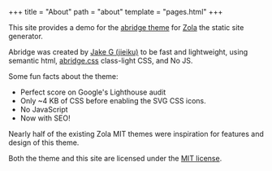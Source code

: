 +++
title = "About"
path = "about"
template = "pages.html"
+++

This site provides a demo for the [abridge theme](https://github.com/Jieiku/abridge) for [Zola](https://www.getzola.org/) the static site generator.

Abridge was created by [Jake G (jieiku)](https://github.com/Jieiku) to be fast and lightweight, using semantic html, [abridge.css](https://github.com/Jieiku/abridge-css) class-light CSS, and No JS.

Some fun facts about the theme:

* Perfect score on Google's Lighthouse audit
* Only ~4 KB of CSS before enabling the SVG CSS icons.
* No JavaScript
* Now with SEO!

Nearly half of the existing Zola MIT themes were inspiration for features and design of this theme.

Both the theme and this site are licensed under the [MIT license](https://opensource.org/licenses/MIT).

